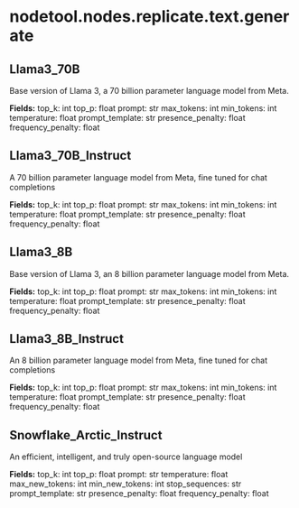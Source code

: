 # nodetool.nodes.replicate.text.generate

## Llama3_70B

Base version of Llama 3, a 70 billion parameter language model from Meta.

**Fields:**
top_k: int
top_p: float
prompt: str
max_tokens: int
min_tokens: int
temperature: float
prompt_template: str
presence_penalty: float
frequency_penalty: float

## Llama3_70B_Instruct

A 70 billion parameter language model from Meta, fine tuned for chat completions

**Fields:**
top_k: int
top_p: float
prompt: str
max_tokens: int
min_tokens: int
temperature: float
prompt_template: str
presence_penalty: float
frequency_penalty: float

## Llama3_8B

Base version of Llama 3, an 8 billion parameter language model from Meta.

**Fields:**
top_k: int
top_p: float
prompt: str
max_tokens: int
min_tokens: int
temperature: float
prompt_template: str
presence_penalty: float
frequency_penalty: float

## Llama3_8B_Instruct

An 8 billion parameter language model from Meta, fine tuned for chat completions

**Fields:**
top_k: int
top_p: float
prompt: str
max_tokens: int
min_tokens: int
temperature: float
prompt_template: str
presence_penalty: float
frequency_penalty: float

## Snowflake_Arctic_Instruct

An efficient, intelligent, and truly open-source language model

**Fields:**
top_k: int
top_p: float
prompt: str
temperature: float
max_new_tokens: int
min_new_tokens: int
stop_sequences: str
prompt_template: str
presence_penalty: float
frequency_penalty: float

